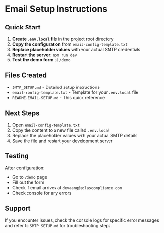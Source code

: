 # Email Setup Instructions

## Quick Start

1. **Create `.env.local` file** in the project root directory
2. **Copy the configuration** from `email-config-template.txt`
3. **Replace placeholder values** with your actual SMTP credentials
4. **Restart the server**: `npm run dev`
5. **Test the demo form** at `/demo`

## Files Created

- `SMTP_SETUP.md` - Detailed setup instructions
- `email-config-template.txt` - Template for your `.env.local` file
- `README-EMAIL-SETUP.md` - This quick reference

## Next Steps

1. Open `email-config-template.txt`
2. Copy the content to a new file called `.env.local`
3. Replace the placeholder values with your actual SMTP details
4. Save the file and restart your development server

## Testing

After configuration:
- Go to `/demo` page
- Fill out the form
- Check if email arrives at `devaang@solascompliance.com`
- Check console for any errors

## Support

If you encounter issues, check the console logs for specific error messages and refer to `SMTP_SETUP.md` for troubleshooting steps.

